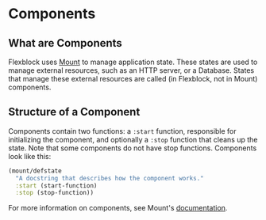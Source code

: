 # Components

## What are Components

Flexblock uses [Mount](https://github.com/tolitius/mount) to manage
application state. These states are used to manage external resources,
such as an HTTP server, or a Database. States that manage these
external resources are called (in Flexblock, not in Mount)
components.

## Structure of a Component

Components contain two functions: a `:start` function, responsible for
initializing the component, and optionally a `:stop` function that
cleans up the state. Note that some components do not have stop
functions. Components look like this:

``` clojure
(mount/defstate
  "A docstring that describes how the component works."
  :start (start-function)
  :stop (stop-function))
```

For more information on components, see Mount's
[documentation](https://github.com/tolitius/mount).
